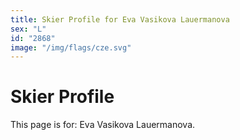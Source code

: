```yaml
---
title: Skier Profile for Eva Vasikova Lauermanova
sex: "L"
id: "2868"
image: "/img/flags/cze.svg" 
---
```


# Skier Profile

This page is for: Eva Vasikova Lauermanova.
    